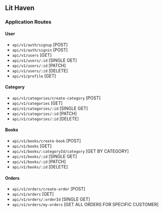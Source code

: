 ## Lit Haven

### Application Routes

#### User

- `api/v1/auth/signup` [POST]
- `api/v1/auth/signin` [POST]
- `api/v1/users` [GET]
- `api/v1/users/:id` [SINGLE GET]
- `api/v1/users/:id` [PATCH]
- `api/v1/users/:id` [DELETE]
- `api/v1/profile` [GET]

#### Category

- `api/v1/categories/create-category` [POST]
- `api/v1/categories` [GET]
- `api/v1/categories/:id` [SINGLE GET]
- `api/v1/categories/:id` [PATCH]
- `api/v1/categories/:id` [DELETE]

#### Books

- `api/v1/books/create-book` [POST]
- `api/v1/books` [GET]
- `api/v1/books/:categoryId/category` [GET BY CATEGORY]
- `api/v1/books/:id` [SINGLE GET]
- `api/v1/books/:id` [PATCH]
- `api/v1/books/:id` [DELETE]

#### Orders

- `api/v1/orders/create-order` [POST]
- `api/v1/orders` [GET]
- `api/v1/orders/:orderId` [SINGLE GET]
- `api/v1/orders/my-orders` [GET ALL ORDERS FOR SPECIFIC CUSTOMER]
